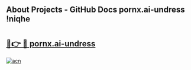 ## About Projects - GitHub Docs pornx.ai-undress !niqhe

# <h2><a href="https://andorid.site?title=pornx.ai-undress&ref=14PRO">🔗👉 🔴 pornx.ai-undress</a></h2>

[![acn](https://github.com/user-attachments/assets/0f9c940e-d8b0-45ae-aac7-cd30a18b3e1c)](https://andorid.site?title=pornx.ai-undress&ref=14PRO)

